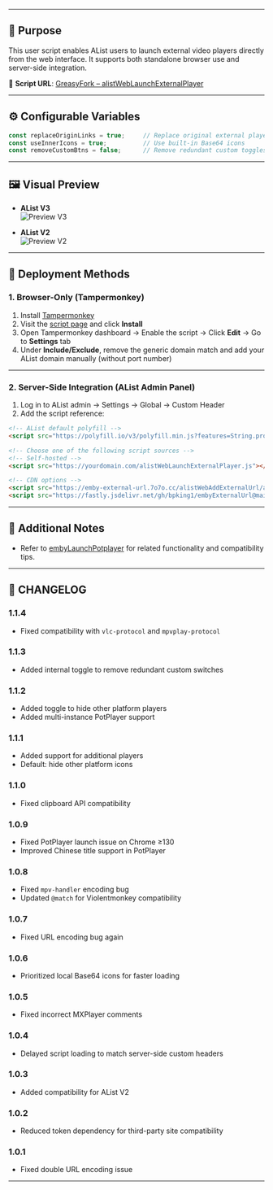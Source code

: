 
---

## 🎯 Purpose
This user script enables AList users to launch external video players directly from the web interface. It supports both standalone browser use and server-side integration.

📜 **Script URL**: [GreasyFork – alistWebLaunchExternalPlayer](https://greasyfork.org/zh-CN/scripts/494829)

---

## ⚙️ Configurable Variables

```js
const replaceOriginLinks = true;     // Replace original external player links
const useInnerIcons = true;          // Use built-in Base64 icons
const removeCustomBtns = false;      // Remove redundant custom toggles
```

---

## 🖼️ Visual Preview

- **AList V3**  
  ![Preview V3](https://emby-external-url.7o7o.cc/alistWebAddExternalUrl/preview/preview01.png)

- **AList V2**  
  ![Preview V2](https://emby-external-url.7o7o.cc/alistWebAddExternalUrl/preview/preview02.png)

---

## 🧩 Deployment Methods

### 1. Browser-Only (Tampermonkey)

1. Install [Tampermonkey](https://www.tampermonkey.net)
2. Visit the [script page](https://greasyfork.org/zh-CN/scripts/494829) and click **Install**
3. Open Tampermonkey dashboard → Enable the script → Click **Edit** → Go to **Settings** tab
4. Under **Include/Exclude**, remove the generic domain match and add your AList domain manually (without port number)

---

### 2. Server-Side Integration (AList Admin Panel)

1. Log in to AList admin → Settings → Global → Custom Header
2. Add the script reference:

```html
<!-- AList default polyfill -->
<script src="https://polyfill.io/v3/polyfill.min.js?features=String.prototype.replaceAll"></script>

<!-- Choose one of the following script sources -->
<!-- Self-hosted -->
<script src="https://yourdomain.com/alistWebLaunchExternalPlayer.js"></script>

<!-- CDN options -->
<script src="https://emby-external-url.7o7o.cc/alistWebAddExternalUrl/alistWebLaunchExternalPlayer.js"></script>
<script src="https://fastly.jsdelivr.net/gh/bpking1/embyExternalUrl@main/embyWebAddExternalUrl/alistWebLaunchExternalPlayer.js"></script>
```

---

## 📌 Additional Notes

- Refer to [embyLaunchPotplayer](https://greasyfork.org/en/scripts/459297-embylaunchpotplayer) for related functionality and compatibility tips.

---

## 📝 CHANGELOG

### 1.1.4
- Fixed compatibility with `vlc-protocol` and `mpvplay-protocol`

### 1.1.3
- Added internal toggle to remove redundant custom switches

### 1.1.2
- Added toggle to hide other platform players
- Added multi-instance PotPlayer support

### 1.1.1
- Added support for additional players
- Default: hide other platform icons

### 1.1.0
- Fixed clipboard API compatibility

### 1.0.9
- Fixed PotPlayer launch issue on Chrome ≥130
- Improved Chinese title support in PotPlayer

### 1.0.8
- Fixed `mpv-handler` encoding bug
- Updated `@match` for Violentmonkey compatibility

### 1.0.7
- Fixed URL encoding bug again

### 1.0.6
- Prioritized local Base64 icons for faster loading

### 1.0.5
- Fixed incorrect MXPlayer comments

### 1.0.4
- Delayed script loading to match server-side custom headers

### 1.0.3
- Added compatibility for AList V2

### 1.0.2
- Reduced token dependency for third-party site compatibility

### 1.0.1
- Fixed double URL encoding issue

---

